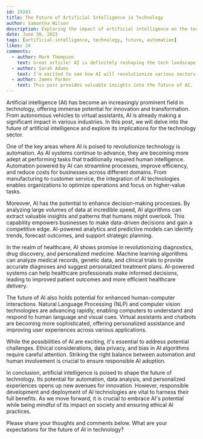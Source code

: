 ```yaml
---
id: 19283
title: The Future of Artificial Intelligence in Technology
author: Samantha Wilson
description: Exploring the impact of artificial intelligence on the tech industry and its potential for the future.
date: June 30, 2023
tags: [artificial-intelligence, technology, future, automation]
likes: 24
comments:
  - author: Mark Thompson
    text: Great article! AI is definitely reshaping the tech landscape.
  - author: Sarah Adams
    text: I'm excited to see how AI will revolutionize various sectors.
  - author: James Parker
    text: This post provides valuable insights into the future of AI.
---
```


Artificial intelligence (AI) has become an increasingly prominent field in technology, offering immense potential for innovation and transformation. From autonomous vehicles to virtual assistants, AI is already making a significant impact in various industries. In this post, we will delve into the future of artificial intelligence and explore its implications for the technology sector.

One of the key areas where AI is poised to revolutionize technology is automation. As AI systems continue to advance, they are becoming more adept at performing tasks that traditionally required human intelligence. Automation powered by AI can streamline processes, improve efficiency, and reduce costs for businesses across different domains. From manufacturing to customer service, the integration of AI technologies enables organizations to optimize operations and focus on higher-value tasks.

Moreover, AI has the potential to enhance decision-making processes. By analyzing large volumes of data at incredible speed, AI algorithms can extract valuable insights and patterns that humans might overlook. This capability empowers businesses to make data-driven decisions and gain a competitive edge. AI-powered analytics and predictive models can identify trends, forecast outcomes, and support strategic planning.

In the realm of healthcare, AI shows promise in revolutionizing diagnostics, drug discovery, and personalized medicine. Machine learning algorithms can analyze medical records, genetic data, and clinical trials to provide accurate diagnoses and suggest personalized treatment plans. AI-powered systems can help healthcare professionals make informed decisions, leading to improved patient outcomes and more efficient healthcare delivery.

The future of AI also holds potential for enhanced human-computer interactions. Natural Language Processing (NLP) and computer vision technologies are advancing rapidly, enabling computers to understand and respond to human language and visual cues. Virtual assistants and chatbots are becoming more sophisticated, offering personalized assistance and improving user experiences across various applications.

While the possibilities of AI are exciting, it's essential to address potential challenges. Ethical considerations, data privacy, and bias in AI algorithms require careful attention. Striking the right balance between automation and human involvement is crucial to ensure responsible AI adoption.

In conclusion, artificial intelligence is poised to shape the future of technology. Its potential for automation, data analysis, and personalized experiences opens up new avenues for innovation. However, responsible development and deployment of AI technologies are vital to harness their full benefits. As we move forward, it is crucial to embrace AI's potential while being mindful of its impact on society and ensuring ethical AI practices.

Please share your thoughts and comments below. What are your expectations for the future of AI in technology?
